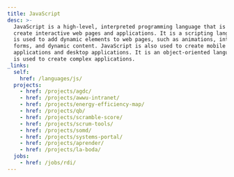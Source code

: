 ```yaml
---
title: JavaScript
desc: >-
  JavaScript is a high-level, interpreted programming language that is used to
  create interactive web pages and applications. It is a scripting language that
  is used to add dynamic elements to web pages, such as animations, interactive
  forms, and dynamic content. JavaScript is also used to create mobile
  applications and desktop applications. It is an object-oriented language that
  is used to create complex applications.
_links:
  self:
    href: /languages/js/
  projects:
    - href: /projects/agdc/
    - href: /projects/awwu-intranet/
    - href: /projects/energy-efficiency-map/
    - href: /projects/qb/
    - href: /projects/scramble-score/
    - href: /projects/scrum-tools/
    - href: /projects/somd/
    - href: /projects/systems-portal/
    - href: /projects/aprender/
    - href: /projects/la-boda/
  jobs:
    - href: /jobs/rdi/
---
```

